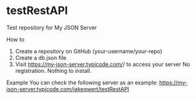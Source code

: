 # testRestAPI
Test repository for My JSON Server

How to
1. Create a repository on GitHub (your-username/your-repo)
2. Create a db.json file
3. Visit https://my-json-server.typicode.com/<your-username>/<your-repo> to access your server
No registration. Nothing to install.

Example
You can check the following server as an example:
https://my-json-server.typicode.com/jakeqwert/testRestAPI
